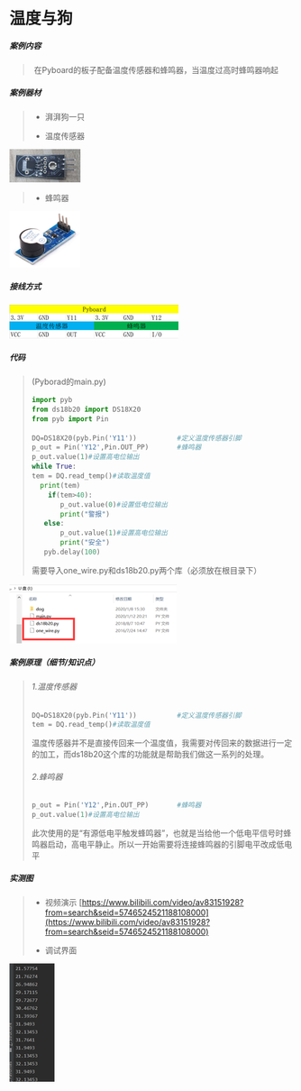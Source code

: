 # 温度与狗

##### 案例内容

>​	在Pyboard的板子配备温度传感器和蜂鸣器，当温度过高时蜂鸣器响起

##### 案例器材

>* 湃湃狗一只
>
>* 温度传感器
>

![](/pic/ch5/5.1.4/1.png)   

>* 蜂鸣器
>

![](/pic/ch5/5.1.4/2.png) 

##### 接线方式

![](/pic/ch5/5.1.4/3.png) 

##### 代码

>(Pyborad的main.py)
>
>```python
>import pyb
>from ds18b20 import DS18X20
>from pyb import Pin
>
>DQ=DS18X20(pyb.Pin('Y11'))          #定义温度传感器引脚
>p_out = Pin('Y12',Pin.OUT_PP)       #蜂鸣器
>p_out.value(1)#设置高电位输出
>while True:
>tem = DQ.read_temp()#读取温度值
>   print(tem)
>     if(tem>40):
>        p_out.value(0)#设置低电位输出
>        print("警报")
>    else:
>        p_out.value(1)#设置高电位输出
>        print("安全")
>    pyb.delay(100)
>```
>
>需要导入one_wire.py和ds18b20.py两个库（必须放在根目录下）
>

![](/pic/ch5/5.1.4/4.png) 

##### 案例原理（细节/知识点）

>###### 1.温度传感器
>
>   ```python
> DQ=DS18X20(pyb.Pin('Y11'))          #定义温度传感器引脚
> tem = DQ.read_temp()#读取温度值
>   ```
> 
>  	温度传感器并不是直接传回来一个温度值，我需要对传回来的数据进行一定的加工，而ds18b20这个库的功能就是帮助我们做这一系列的处理。
> 
> ###### 2.蜂鸣器
>
>   ```python
>p_out = Pin('Y12',Pin.OUT_PP)       #蜂鸣器
>p_out.value(1)#设置高电位输出
>   ```
> 
> ​	此次使用的是“有源低电平触发蜂鸣器”，也就是当给他一个低电平信号时蜂鸣器启动，高电平静止。所以一开始需要将连接蜂鸣器的引脚电平改成低电平
> 

##### 实测图

>- 视频演示 [https://www.bilibili.com/video/av83151928?from=search&seid=5746524521188108000](https://www.bilibili.com/video/av83151928?from=search&seid=5746524521188108000)
>
>- 调试界面
>

![](/pic/ch5/5.1.4/5.png) 